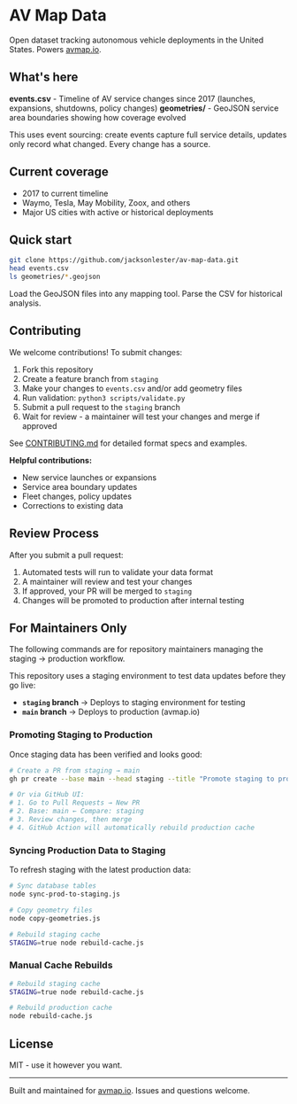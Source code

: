 # AV Map Data

Open dataset tracking autonomous vehicle deployments in the United States. Powers [avmap.io](https://avmap.io).

## What's here

**events.csv** - Timeline of AV service changes since 2017 (launches, expansions, shutdowns, policy changes)
**geometries/** - GeoJSON service area boundaries showing how coverage evolved

This uses event sourcing: create events capture full service details, updates only record what changed. Every change has a source.

## Current coverage

- 2017 to current timeline
- Waymo, Tesla, May Mobility, Zoox, and others
- Major US cities with active or historical deployments

## Quick start

```bash
git clone https://github.com/jacksonlester/av-map-data.git
head events.csv
ls geometries/*.geojson
```

Load the GeoJSON files into any mapping tool. Parse the CSV for historical analysis.

## Contributing

We welcome contributions! To submit changes:

1. Fork this repository
2. Create a feature branch from `staging`
3. Make your changes to `events.csv` and/or add geometry files
4. Run validation: `python3 scripts/validate.py`
5. Submit a pull request to the `staging` branch
6. Wait for review - a maintainer will test your changes and merge if approved

See [CONTRIBUTING.md](CONTRIBUTING.md) for detailed format specs and examples.

**Helpful contributions:**
- New service launches or expansions
- Service area boundary updates
- Fleet changes, policy updates
- Corrections to existing data

## Review Process

After you submit a pull request:
1. Automated tests will run to validate your data format
2. A maintainer will review and test your changes
3. If approved, your PR will be merged to `staging`
4. Changes will be promoted to production after internal testing

## For Maintainers Only

The following commands are for repository maintainers managing the staging → production workflow.

This repository uses a staging environment to test data updates before they go live:
- **`staging` branch** → Deploys to staging environment for testing
- **`main` branch** → Deploys to production (avmap.io)

### Promoting Staging to Production

Once staging data has been verified and looks good:

```bash
# Create a PR from staging → main
gh pr create --base main --head staging --title "Promote staging to production"

# Or via GitHub UI:
# 1. Go to Pull Requests → New PR
# 2. Base: main ← Compare: staging
# 3. Review changes, then merge
# 4. GitHub Action will automatically rebuild production cache
```

### Syncing Production Data to Staging

To refresh staging with the latest production data:

```bash
# Sync database tables
node sync-prod-to-staging.js

# Copy geometry files
node copy-geometries.js

# Rebuild staging cache
STAGING=true node rebuild-cache.js
```

### Manual Cache Rebuilds

```bash
# Rebuild staging cache
STAGING=true node rebuild-cache.js

# Rebuild production cache
node rebuild-cache.js
```

## License

MIT - use it however you want.

---

Built and maintained for [avmap.io](https://avmap.io). Issues and questions welcome.
